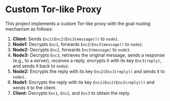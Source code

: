# Custom Tor-like Proxy

This project implements a custom Tor-like proxy with the goal routing mechanism as follows:

1. **Client:** Sends `Enc1(Enc2(Enc3(message)))` to `node1`.
2. **Node1:** Decrypts `Enc1`, forwards `Enc2(Enc3(message))` to `node2`.
3. **Node2:** Decrypts `Enc2`, forwards `Enc3(message)` to `node3`.
4. **Node3:** Decrypts `Enc3`, retrieves the original message, sends a response (e.g., to a server), receives a reply, encrypts it with its key `Enc3(reply)`, and sends it back to `node2`.
5. **Node2:** Encrypts the reply with its key `Enc2(Enc3(reply))` and sends it to `node1`.
6. **Node1:** Encrypts the reply with its key `Enc1(Enc2(Enc3(reply)))` and sends it to the client.
7. **Client:** Decrypts `Enc1`, `Enc2`, and `Enc3` to obtain the reply.

